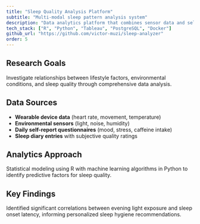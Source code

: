 ```yaml
---
title: "Sleep Quality Analysis Platform"
subtitle: "Multi-modal sleep pattern analysis system"
description: "Data analytics platform that combines sensor data and self-reports to analyze sleep quality patterns."
tech_stack: ["R", "Python", "Tableau", "PostgreSQL", "Docker"]
github_url: "https://github.com/victor-muzi/sleep-analyzer"
order: 5
---
```


## Research Goals

Investigate relationships between lifestyle factors, environmental conditions, and sleep quality through comprehensive data analysis.

## Data Sources

- **Wearable device data** (heart rate, movement, temperature)
- **Environmental sensors** (light, noise, humidity)
- **Daily self-report questionnaires** (mood, stress, caffeine intake)
- **Sleep diary entries** with subjective quality ratings

## Analytics Approach

Statistical modeling using R with machine learning algorithms in Python to identify predictive factors for sleep quality.

## Key Findings

Identified significant correlations between evening light exposure and sleep onset latency, informing personalized sleep hygiene recommendations.
